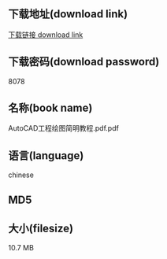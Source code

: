 ## 下载地址(download link)
[下载链接 download link](https://tutu365.netlify.app/?s=AutoCAD%E5%B7%A5%E7%A8%8B%E7%BB%98%E5%9B%BE%E7%AE%80%E6%98%8E%E6%95%99%E7%A8%8B.pdf)

## 下载密码(download password)
8078

## 名称(book name)
AutoCAD工程绘图简明教程.pdf.pdf

## 语言(language)
chinese

## MD5


## 大小(filesize)
10.7 MB
